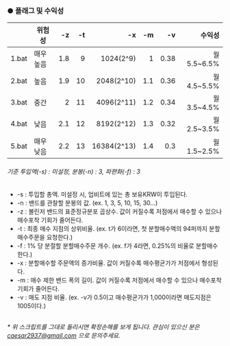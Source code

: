 ### ● 플래그 및 수익성

|  | 위험성 | -z | -t | -x | -m | -v | 수익성 |
| ------ | ----------- | ------: | ------: | ------: | ------: | ------: | ------: |
| 1.bat | 매우 높음 | 1.8 | 9 | 1024(2^9) | 1 | 0.38 | 월 5.5~6.5%
| 2.bat | 높음 | 1.9 | 10 | 2048(2^10) | 1.1 | 0.36 | 월 4.5~5.5%
| 3.bat | 중간 | 2 | 11 | 4096(2^11) | 1.2 | 0.34 | 월 3.5~4.5%
| 4.bat | 낮음 | 2.1 | 12 | 8192(2^12) | 1.3 | 0.32 | 월 2.5~3.5%
| 5.bat | 매우 낮음 | 2.2 | 13 | 16384(2^13) | 1.4 | 0.3 | 월 1.5~2.5%
###### 기준 투입액(-s) : 미설정, 분봉(-n) : 3, 파편화(-f) : 3

## 
* -s : 투입할 총액. 미설정 시, 업비트에 있는 총 보유KRW이 투입된다.
* -n : 밴드를 관찰할 분봉의 값. (ex. 1, 3, 5, 10, 15, 30...)
* -z : 볼린저 밴드의 표준정규분포 곱상수. 값이 커질수록 저점에서 매수할 수 있으나 매수포착 기회가 줄어든다.
* -t : 최종 매수 지점의 상위비율. (ex. t가 6이라면, 첫 분할매수액의 94퍼까지 분할매수주문을 요청한다.)
* -f : 1% 당 분절할 분할매수주문 개수. (ex. f가 4라면, 0.25%의 비율로 분할매수한다.)
* -x : 분할매수할 주문액의 증가비율. 값이 커질수록 매수평균가가 저점에서 형성된다.
* -m : 매수 제한 밴드 폭의 길이. 값이 커질수록 저점에서 매수할 수 있으나 매수포착 기회가 줄어든다.
* -v : 매도 지점 비율. (ex. -v가 0.5이고 매수평균가가 1,000이라면 매도지점은 1005이다.)


##
###### * 위 스크립트를 그대로 돌리시면 확정손해를 보게 됩니다. 관심이 있으신 분은 caesar2937@gmail.com 으로 문의주세요.